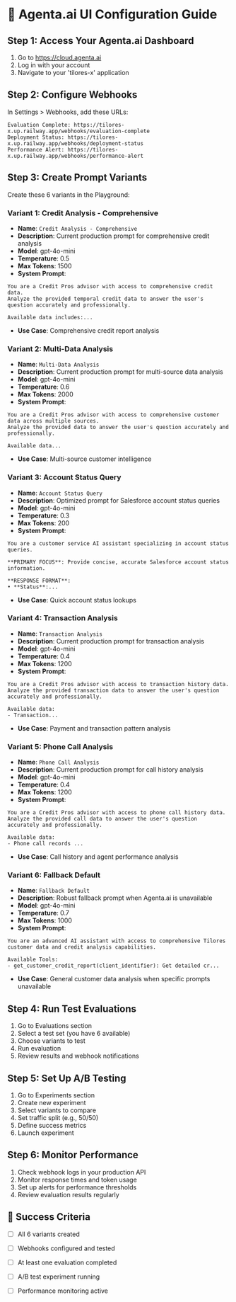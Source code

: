 
# 🚀 Agenta.ai UI Configuration Guide

## Step 1: Access Your Agenta.ai Dashboard
1. Go to https://cloud.agenta.ai
2. Log in with your account
3. Navigate to your 'tilores-x' application

## Step 2: Configure Webhooks
In Settings > Webhooks, add these URLs:

```
Evaluation Complete: https://tilores-x.up.railway.app/webhooks/evaluation-complete
Deployment Status: https://tilores-x.up.railway.app/webhooks/deployment-status
Performance Alert: https://tilores-x.up.railway.app/webhooks/performance-alert
```

## Step 3: Create Prompt Variants
Create these 6 variants in the Playground:


### Variant 1: Credit Analysis - Comprehensive
- **Name**: `Credit Analysis - Comprehensive`
- **Description**: Current production prompt for comprehensive credit analysis
- **Model**: gpt-4o-mini
- **Temperature**: 0.5
- **Max Tokens**: 1500
- **System Prompt**: 
```
You are a Credit Pros advisor with access to comprehensive credit data.
Analyze the provided temporal credit data to answer the user's question accurately and professionally.

Available data includes:...
```
- **Use Case**: Comprehensive credit report analysis


### Variant 2: Multi-Data Analysis
- **Name**: `Multi-Data Analysis`
- **Description**: Current production prompt for multi-source data analysis
- **Model**: gpt-4o-mini
- **Temperature**: 0.6
- **Max Tokens**: 2000
- **System Prompt**: 
```
You are a Credit Pros advisor with access to comprehensive customer data across multiple sources.
Analyze the provided data to answer the user's question accurately and professionally.

Available data...
```
- **Use Case**: Multi-source customer intelligence


### Variant 3: Account Status Query
- **Name**: `Account Status Query`
- **Description**: Optimized prompt for Salesforce account status queries
- **Model**: gpt-4o-mini
- **Temperature**: 0.3
- **Max Tokens**: 200
- **System Prompt**: 
```
You are a customer service AI assistant specializing in account status queries.

**PRIMARY FOCUS**: Provide concise, accurate Salesforce account status information.

**RESPONSE FORMAT**:
• **Status**:...
```
- **Use Case**: Quick account status lookups


### Variant 4: Transaction Analysis
- **Name**: `Transaction Analysis`
- **Description**: Current production prompt for transaction analysis
- **Model**: gpt-4o-mini
- **Temperature**: 0.4
- **Max Tokens**: 1200
- **System Prompt**: 
```
You are a Credit Pros advisor with access to transaction history data.
Analyze the provided transaction data to answer the user's question accurately and professionally.

Available data:
- Transaction...
```
- **Use Case**: Payment and transaction pattern analysis


### Variant 5: Phone Call Analysis
- **Name**: `Phone Call Analysis`
- **Description**: Current production prompt for call history analysis
- **Model**: gpt-4o-mini
- **Temperature**: 0.4
- **Max Tokens**: 1200
- **System Prompt**: 
```
You are a Credit Pros advisor with access to phone call history data.
Analyze the provided call data to answer the user's question accurately and professionally.

Available data:
- Phone call records ...
```
- **Use Case**: Call history and agent performance analysis


### Variant 6: Fallback Default
- **Name**: `Fallback Default`
- **Description**: Robust fallback prompt when Agenta.ai is unavailable
- **Model**: gpt-4o-mini
- **Temperature**: 0.7
- **Max Tokens**: 1000
- **System Prompt**: 
```
You are an advanced AI assistant with access to comprehensive Tilores customer data and credit analysis capabilities.

Available Tools:
- get_customer_credit_report(client_identifier): Get detailed cr...
```
- **Use Case**: General customer data analysis when specific prompts unavailable


## Step 4: Run Test Evaluations
1. Go to Evaluations section
2. Select a test set (you have 6 available)
3. Choose variants to test
4. Run evaluation
5. Review results and webhook notifications

## Step 5: Set Up A/B Testing
1. Go to Experiments section
2. Create new experiment
3. Select variants to compare
4. Set traffic split (e.g., 50/50)
5. Define success metrics
6. Launch experiment

## Step 6: Monitor Performance
1. Check webhook logs in your production API
2. Monitor response times and token usage
3. Set up alerts for performance thresholds
4. Review evaluation results regularly

## 🎯 Success Criteria
- [ ] All 6 variants created
- [ ] Webhooks configured and tested
- [ ] At least one evaluation completed
- [ ] A/B test experiment running
- [ ] Performance monitoring active


